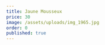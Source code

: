 ```yaml
---
title: Jaune Mousseux
price: 30
image: /assets/uploads/img_1965.jpg
order: 0
published: true
---
```

